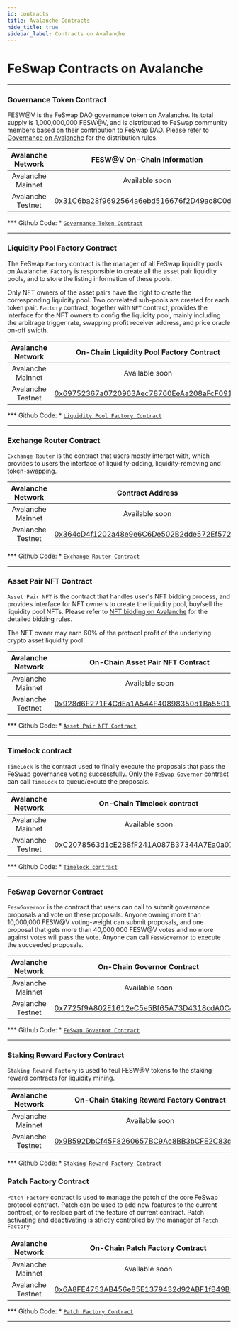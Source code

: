```yaml
---
id: contracts
title: Avalanche Contracts
hide_title: true
sidebar_label: Contracts on Avalanche
---
```


<div  className="title">
  <h1> FeSwap Contracts on Avalanche </h1>
</div>

_______________________

### <span className="title"> Governance Token Contract </span>

FESW@V is the FeSwap DAO governance token on Avalanche. Its total supply is 1,000,000,000 FESW@V, and is distributed to FeSwap 
community members based on their contribution to FeSwap DAO. Please refer to [Governance on Avalanche](./governance) for 
the distribution rules.

| Avalanche Network | FESW@V On-Chain Information |
|:-----------:|:---------------------------:|
| Avalanche Mainnet |       Available soon             |
| Avalanche Testnet | [0x31C6ba28f9692564a6ebd516676f2D49ac8C0dba](https://testnet.snowtrace.io/token/0x31C6ba28f9692564a6ebd516676f2D49ac8C0dba) |

*** Github Code: *  [`Governance Token Contract`](https://github.com/FeSwap/Governance/blob/main/contracts/Feswap.sol) 

_______________________

### <span className="title"> Liquidity Pool Factory Contract </span>

The FeSwap `Factory` contract is the manager of all FeSwap liquidity pools on Avalanche. `Factory` is responsible to 
create all the asset pair liquidity pools, and to store the listing information of these pools. 

Only NFT owners of the asset pairs have the right to create the corresponding liquidity pool. Two correlated sub-pools 
are created for each token pair. `Factory` contract, together with `NFT` contract, provides the interface for the NFT owners 
to config the liquidity pool, mainly including the arbitrage trigger rate, swapping profit receiver address, and price 
oracle on-off swicth.

| Avalanche Network | On-Chain Liquidity Pool Factory Contract |
|:----------: | :-------------------------------------: |
| Avalanche Mainnet |          Available soon                 |
| Avalanche Testnet | [0x69752367a0720963Aec78760EeAa208aFcF09122](https://testnet.snowtrace.io/address/0x69752367a0720963Aec78760EeAa208aFcF09122) |

*** Github Code: *  [`Liquidity Pool Factory Contract`](https://github.com/FeSwap/FeSwapCore/blob/master/contracts/FeSwapFactory.sol) 

_______________________

### <span className="title"> Exchange Router Contract </span>

`Exchange Router` is the contract that users mostly interact with, which provides to users the interface of 
liquidity-adding, liquidity-removing and token-swapping. 

| Avalanche Network | Contract Address |
|:------: | :--------------: |
| Avalanche Mainnet |   Available soon   |
| Avalanche Testnet | [0x364cD4f1202a48e9e6C6De502B2dde572Ef57281](https://testnet.snowtrace.io/address/0x364cD4f1202a48e9e6C6De502B2dde572Ef57281) |

*** Github Code: *  [`Exchange Router Contract`](https://github.com/FeSwap/FeSwapCore/blob/master/contracts/FeSwapRouter.sol) 

_______________________


### <span className="title"> Asset Pair NFT Contract </span>

`Asset Pair NFT` is the contract that handles user's NFT bidding process, and provides interface for NFT owners to create the liquidity pool, buy/sell the liquidity pool NFTs. Please refer to [NFT bidding on Avalanche](./nft) for the detailed bidding rules.

The NFT owner may earn 60% of the protocol profit of the underlying crypto asset liquidity pool.

| Avalanche Network | On-Chain Asset Pair NFT Contract  |
|:----------: | :-------------------------------: |
| Avalanche Mainnet |      Available soon             |
| Avalanche Testnet | [0x928d6F271F4CdEa1A544F40898350d1Ba55018D4](https://testnet.snowtrace.io/address/0x928d6F271F4CdEa1A544F40898350d1Ba55018D4) |

*** Github Code: *  [`Asset Pair NFT Contract`](https://github.com/FeSwap/Governance/blob/main/contracts/FeswaNFT.sol)

_______________________


### <span className="title"> Timelock contract </span>

`TimeLock` is the contract used to finally execute the proposals that pass the FeSwap governance voting successfully. 
Only the [`FeSwap Governor`](./contracts#feswap-governor-contract) contract can call `TimeLock` to queue/excute the proposals. 

| Avalanche Network | On-Chain Timelock contract |
| :---------: | :----------------: |
| Avalanche Mainnet |  Available soon       |
| Avalanche Testnet | [0xC2078563d1cE2B8fF241A087B37344A7Ea0a07Dd](https://testnet.snowtrace.io/address/0xC2078563d1cE2B8fF241A087B37344A7Ea0a07Dd) 

*** Github Code: *  [`Timelock contract`](https://github.com/FeSwap/Governance/blob/main/contracts/Timelock.sol)

_______________________


### <span className="title"> FeSwap Governor Contract </span>

`FeswGovernor` is the contract that users can call to submit governance proposals and vote on these proposals. 
Anyone owning more than 10,000,000 FESW@V voting-weight can submit proposals, and one proposal that gets more 
than 40,000,000 FESW@V votes and no more against votes will pass the vote. Anyone can call `FeswGovernor` to 
execute the succeeded proposals.

| Avalanche Network | On-Chain Governor Contract |
| :---------: | :----------------: |
| Avalanche Mainnet |  Available soon    |
| Avalanche Testnet | [0x7725f9A802E1612eC5e5Bf65A73D4318cdA0C4a9](https://testnet.snowtrace.io/address/0x7725f9A802E1612eC5e5Bf65A73D4318cdA0C4a9) |

*** Github Code: *  [`FeSwap Governor Contract`](https://github.com/FeSwap/Governance/blob/main/contracts/FeswSponsor.sol)

____________________


### <span className="title"> Staking Reward Factory Contract </span>

`Staking Reward Factory` is used to feul FESW@V tokens to the staking reward contracts for liquidity mining.

| Avalanche Network | On-Chain Staking Reward Factory Contract  |
|:----------: | :-----------------------------: |
| Avalanche Mainnet |  Available soon  |
| Avalanche Testnet | [0x9B592DbCf45F8260657BC9Ac8BB3bCFE2C83d99C](https://testnet.snowtrace.io/address/0x9B592DbCf45F8260657BC9Ac8BB3bCFE2C83d99C) |

*** Github Code: *  [`Staking Reward Factory Contract`](https://github.com/FeSwap/Governance/blob/main/contracts/StakingTwinRewardsFactory.sol)


### <span className="title"> Patch Factory Contract </span>

`Patch Factory` contract is used to manage the patch of the core FeSwap protocol contract. Patch can be used to add new features 
to the current contract, or to replace part of the feature of current cantract. Patch activating and deactivating is strictly 
controlled by the manager of `Patch Factory`

| Avalanche Network | On-Chain Patch Factory Contract  |
|:----------: | :-----------------------------: |
| Avalanche Mainnet |  Available soon  |
| Avalanche Testnet | [0x6A8FE4753AB456e85E1379432d92ABF1fB49B5Df](https://testnet.snowtrace.io/address/0x6A8FE4753AB456e85E1379432d92ABF1fB49B5Df) |

*** Github Code: *  [`Patch Factory Contract`](https://github.com/FeSwap/Governance/blob/main/contracts/MetamorphicContractFactory.sol)

_______________________











